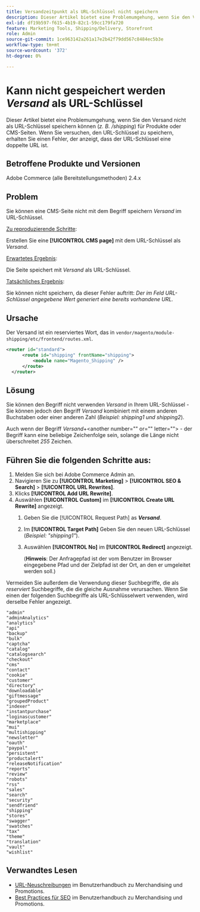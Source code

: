 ```yaml
---
title: Versandzeitpunkt als URL-Schlüssel nicht speichern
description: Dieser Artikel bietet eine Problemumgehung, wenn Sie den Versand nicht als URL-Schlüssel (_z. B. /shipping_) für Produkte oder CMS-Seiten speichern können. Wenn Sie versuchen, den URL-Schlüssel zu speichern, erhalten Sie eine Fehlermeldung, die anzeigt, dass der URL-Schlüssel eine doppelte URL ist.
exl-id: df19b597-f615-4b19-82c1-59cc179fa720
feature: Marketing Tools, Shipping/Delivery, Storefront
role: Admin
source-git-commit: 1ce963142a261a17e2b42f79dd567c8484ec5b3e
workflow-type: tm+mt
source-wordcount: '372'
ht-degree: 0%

---
```


# Kann nicht gespeichert werden _Versand_ als URL-Schlüssel

Dieser Artikel bietet eine Problemumgehung, wenn Sie den Versand nicht als URL-Schlüssel speichern können (_z. B. /shipping_) für Produkte oder CMS-Seiten. Wenn Sie versuchen, den URL-Schlüssel zu speichern, erhalten Sie einen Fehler, der anzeigt, dass der URL-Schlüssel eine doppelte URL ist.

## Betroffene Produkte und Versionen

Adobe Commerce (alle Bereitstellungsmethoden) 2.4.x

## Problem

Sie können eine CMS-Seite nicht mit dem Begriff speichern _Versand_ im URL-Schlüssel.

<u>Zu reproduzierende Schritte</u>:

Erstellen Sie eine **[!UICONTROL CMS page]** mit dem URL-Schlüssel als _Versand_.

<u>Erwartetes Ergebnis</u>:

Die Seite speichert mit _Versand_ als URL-Schlüssel.

<u>Tatsächliches Ergebnis</u>:

Sie können nicht speichern, da dieser Fehler auftritt:
*Der im Feld URL-Schlüssel angegebene Wert generiert eine bereits vorhandene URL.*

## Ursache

Der Versand ist ein reserviertes Wort, das in `vendor/magento/module-shipping/etc/frontend/routes.xml`.

```xml
<router id="standard">
      <route id="shipping" frontName="shipping">
          <module name="Magento_Shipping" />
      </route>
  </router>
```

## Lösung

Sie können den Begriff nicht verwenden _Versand_ in Ihrem URL-Schlüssel - Sie können jedoch den Begriff _Versand_ kombiniert mit einem anderen Buchstaben oder einer anderen Zahl (_Beispiel: shipping1 und shipping2_).

Auch wenn der Begriff _Versand_+&lt;another number=&quot;&quot; or=&quot;&quot; letter=&quot;&quot;> - der Begriff kann eine beliebige Zeichenfolge sein, solange die Länge nicht überschreitet *255* Zeichen.

## Führen Sie die folgenden Schritte aus:

1. Melden Sie sich bei Adobe Commerce Admin an.
1. Navigieren Sie zu **[!UICONTROL Marketing]** > **[!UICONTROL SEO & Search]** > **[!UICONTROL URL Rewrites]**.
1. Klicks **[!UICONTROL Add URL Rewrite]**.
1. Auswählen **[!UICONTROL Custom]** im **[!UICONTROL Create URL Rewrite]** angezeigt.
   1. Geben Sie die [!UICONTROL Request Path] as **_Versand_**.
   1. Im **[!UICONTROL Target Path]** Geben Sie den neuen URL-Schlüssel (_Beispiel: &quot;shipping1&quot;_).
   1. Auswählen **[!UICONTROL No]** im **[!UICONTROL Redirect]** angezeigt.


      (**Hinweis**: Der Anfragepfad ist der vom Benutzer im Browser eingegebene Pfad und der Zielpfad ist der Ort, an den er umgeleitet werden soll.)

Vermeiden Sie außerdem die Verwendung dieser Suchbegriffe, die als *reserviert* Suchbegriffe, die die gleiche Ausnahme verursachen. Wenn Sie einen der folgenden Suchbegriffe als URL-Schlüsselwert verwenden, wird derselbe Fehler angezeigt.


```
"admin"
"adminAnalytics"
"analytics"
"api"
"backup"
"bulk"
"captcha"
"catalog"
"catalogsearch"
"checkout"
"cms"
"contact"
"cookie"
"customer"
"directory"
"downloadable"
"giftmessage"
"groupedProduct"
"indexer"
"instantpurchase"
"loginascustomer"
"marketplace"
"mui"
"multishipping"
"newsletter"
"oauth"
"paypal"
"persistent"
"productalert"
"releaseNotification"
"reports"
"review"
"robots"
"rss"
"sales"
"search"
"security"
"sendfriend"
"shipping"
"stores"
"swagger"
"swatches"
"tax"
"theme"
"translation"
"vault"
"wishlist"
```

## Verwandtes Lesen

* [URL-Neuschreibungen](https://docs.magento.com/user-guide/marketing/url-rewrite.html) im Benutzerhandbuch zu Merchandising und Promotions.
* [Best Practices für SEO](https://docs.magento.com/user-guide/marketing/seo-best-practices.html) im Benutzerhandbuch zu Merchandising und Promotions.
